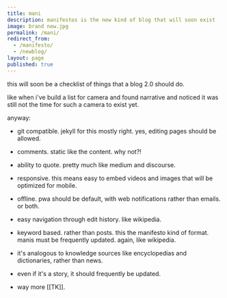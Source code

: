 ```yaml
---
title: mani
description: manifestos is the new kind of blog that will soon exist
image: brand new.jpg
permalink: /mani/
redirect_from:
  - /manifesto/
  - /newblog/
layout: page
published: true
---
```


this will soon be a checklist of things that a blog 2.0 should do.

like when i've build a list for camera and found narrative and noticed it was still not the time for such a camera to exist yet.

anyway:

- git compatible. jekyll for this mostly right. yes, editing pages should be allowed.

- comments. static like the content. why not?!

- ability to quote. pretty much like medium and discourse.

- responsive. this means easy to embed videos and images that will be optimized for mobile.

- offline. pwa should be default, with web notifications rather than emails. or both.

- easy navigation through edit history. like wikipedia.

- keyword based. rather than posts. this the manifesto kind of format. manis must be frequently updated. again, like wikipedia.

- it's analogous to knowledge sources like encyclopedias and dictionaries, rather than news.

- even if it's a story, it should frequently be updated.

- way more [[TK]].
